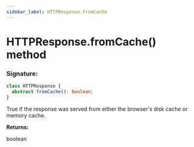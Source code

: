 ```yaml
---
sidebar_label: HTTPResponse.fromCache
---
```


# HTTPResponse.fromCache() method

### Signature:

```typescript
class HTTPResponse {
  abstract fromCache(): boolean;
}
```

True if the response was served from either the browser's disk cache or memory cache.

**Returns:**

boolean

